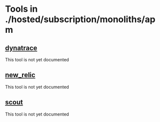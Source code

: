 # Tools in ./hosted/subscription/monoliths/apm
## [dynatrace](dynatrace.md)
This tool is not yet documented
## [new_relic](new_relic.md)
This tool is not yet documented
## [scout](scout.md)
This tool is not yet documented
